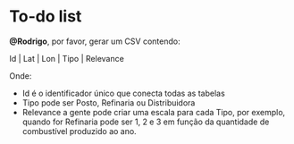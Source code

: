 # To-do list

**@Rodrigo**, por favor, gerar um CSV contendo:

Id | Lat | Lon | Tipo | Relevance 

Onde:
* Id é o identificador único que conecta todas as tabelas
* Tipo pode ser Posto, Refinaria ou Distribuidora
* Relevance a gente pode criar uma escala para cada Tipo, por exemplo, quando for Refinaria pode ser 1, 2 e 3 em função da quantidade de combustível produzido ao ano.
